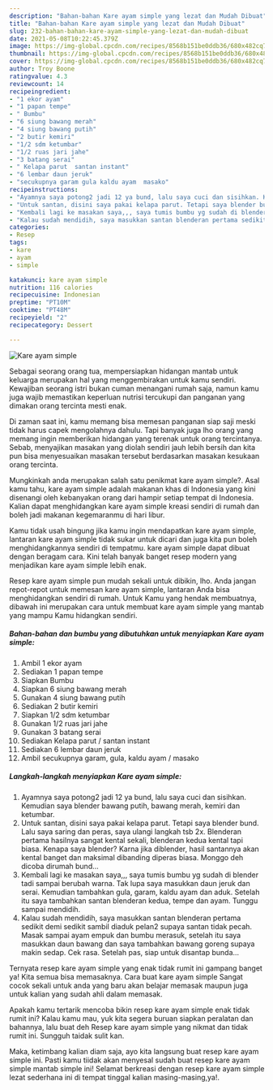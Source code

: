 ```yaml
---
description: "Bahan-bahan Kare ayam simple yang lezat dan Mudah Dibuat"
title: "Bahan-bahan Kare ayam simple yang lezat dan Mudah Dibuat"
slug: 232-bahan-bahan-kare-ayam-simple-yang-lezat-dan-mudah-dibuat
date: 2021-05-08T10:22:45.379Z
image: https://img-global.cpcdn.com/recipes/8568b151be0ddb36/680x482cq70/kare-ayam-simple-foto-resep-utama.jpg
thumbnail: https://img-global.cpcdn.com/recipes/8568b151be0ddb36/680x482cq70/kare-ayam-simple-foto-resep-utama.jpg
cover: https://img-global.cpcdn.com/recipes/8568b151be0ddb36/680x482cq70/kare-ayam-simple-foto-resep-utama.jpg
author: Troy Boone
ratingvalue: 4.3
reviewcount: 14
recipeingredient:
- "1 ekor ayam"
- "1 papan tempe"
- " Bumbu"
- "6 siung bawang merah"
- "4 siung bawang putih"
- "2 butir kemiri"
- "1/2 sdm ketumbar"
- "1/2 ruas jari jahe"
- "3 batang serai"
- " Kelapa parut  santan instant"
- "6 lembar daun jeruk"
- "secukupnya garam gula kaldu ayam  masako"
recipeinstructions:
- "Ayamnya saya potong2 jadi 12 ya bund, lalu saya cuci dan sisihkan. Kemudian saya blender bawang putih, bawang merah, kemiri dan ketumbar."
- "Untuk santan, disini saya pakai kelapa parut. Tetapi saya blender bund. Lalu saya saring dan peras, saya ulangi langkah tsb 2x. Blenderan pertama hasilnya sangat kental sekali, blenderan kedua kental tapi biasa. Kenapa saya blender? Karna jika diblender, hasil santannya akan kental banget dan maksimal dibanding diperas biasa. Monggo deh dicoba dirumah bund..."
- "Kembali lagi ke masakan saya,,, saya tumis bumbu yg sudah di blender tadi sampai berubah warna. Tak lupa saya masukkan daun jeruk dan serai. Kemudian tambahkan gula, garam, kaldu ayam dan aduk. Setelah itu saya tambahkan santan blenderan kedua, tempe dan ayam. Tunggu sampai mendidih."
- "Kalau sudah mendidih, saya masukkan santan blenderan pertama sedikit demi sedikit sambil diaduk pelan2 supaya santan tidak pecah. Masak sampai ayam empuk dan bumbu merasuk, setelah itu saya masukkan daun bawang dan saya tambahkan bawang goreng supaya makin sedap. Cek rasa. Setelah pas, siap untuk disantap bunda..."
categories:
- Resep
tags:
- kare
- ayam
- simple

katakunci: kare ayam simple 
nutrition: 116 calories
recipecuisine: Indonesian
preptime: "PT10M"
cooktime: "PT48M"
recipeyield: "2"
recipecategory: Dessert

---
```



![Kare ayam simple](https://img-global.cpcdn.com/recipes/8568b151be0ddb36/680x482cq70/kare-ayam-simple-foto-resep-utama.jpg)

Sebagai seorang orang tua, mempersiapkan hidangan mantab untuk keluarga merupakan hal yang menggembirakan untuk kamu sendiri. Kewajiban seorang istri bukan cuman menangani rumah saja, namun kamu juga wajib memastikan keperluan nutrisi tercukupi dan panganan yang dimakan orang tercinta mesti enak.

Di zaman  saat ini, kamu memang bisa memesan panganan siap saji meski tidak harus capek mengolahnya dahulu. Tapi banyak juga lho orang yang memang ingin memberikan hidangan yang terenak untuk orang tercintanya. Sebab, menyajikan masakan yang diolah sendiri jauh lebih bersih dan kita pun bisa menyesuaikan masakan tersebut berdasarkan masakan kesukaan orang tercinta. 



Mungkinkah anda merupakan salah satu penikmat kare ayam simple?. Asal kamu tahu, kare ayam simple adalah makanan khas di Indonesia yang kini disenangi oleh kebanyakan orang dari hampir setiap tempat di Indonesia. Kalian dapat menghidangkan kare ayam simple kreasi sendiri di rumah dan boleh jadi makanan kegemaranmu di hari libur.

Kamu tidak usah bingung jika kamu ingin mendapatkan kare ayam simple, lantaran kare ayam simple tidak sukar untuk dicari dan juga kita pun boleh menghidangkannya sendiri di tempatmu. kare ayam simple dapat dibuat dengan beragam cara. Kini telah banyak banget resep modern yang menjadikan kare ayam simple lebih enak.

Resep kare ayam simple pun mudah sekali untuk dibikin, lho. Anda jangan repot-repot untuk memesan kare ayam simple, lantaran Anda bisa menghidangkan sendiri di rumah. Untuk Kamu yang hendak membuatnya, dibawah ini merupakan cara untuk membuat kare ayam simple yang mantab yang mampu Kamu hidangkan sendiri.

<!--inarticleads1-->

##### Bahan-bahan dan bumbu yang dibutuhkan untuk menyiapkan Kare ayam simple:

1. Ambil 1 ekor ayam
1. Sediakan 1 papan tempe
1. Siapkan  Bumbu
1. Siapkan 6 siung bawang merah
1. Gunakan 4 siung bawang putih
1. Sediakan 2 butir kemiri
1. Siapkan 1/2 sdm ketumbar
1. Gunakan 1/2 ruas jari jahe
1. Gunakan 3 batang serai
1. Sediakan  Kelapa parut / santan instant
1. Sediakan 6 lembar daun jeruk
1. Ambil secukupnya garam, gula, kaldu ayam / masako




<!--inarticleads2-->

##### Langkah-langkah menyiapkan Kare ayam simple:

1. Ayamnya saya potong2 jadi 12 ya bund, lalu saya cuci dan sisihkan. Kemudian saya blender bawang putih, bawang merah, kemiri dan ketumbar.
1. Untuk santan, disini saya pakai kelapa parut. Tetapi saya blender bund. Lalu saya saring dan peras, saya ulangi langkah tsb 2x. Blenderan pertama hasilnya sangat kental sekali, blenderan kedua kental tapi biasa. Kenapa saya blender? Karna jika diblender, hasil santannya akan kental banget dan maksimal dibanding diperas biasa. Monggo deh dicoba dirumah bund...
1. Kembali lagi ke masakan saya,,, saya tumis bumbu yg sudah di blender tadi sampai berubah warna. Tak lupa saya masukkan daun jeruk dan serai. Kemudian tambahkan gula, garam, kaldu ayam dan aduk. Setelah itu saya tambahkan santan blenderan kedua, tempe dan ayam. Tunggu sampai mendidih.
1. Kalau sudah mendidih, saya masukkan santan blenderan pertama sedikit demi sedikit sambil diaduk pelan2 supaya santan tidak pecah. Masak sampai ayam empuk dan bumbu merasuk, setelah itu saya masukkan daun bawang dan saya tambahkan bawang goreng supaya makin sedap. Cek rasa. Setelah pas, siap untuk disantap bunda...




Ternyata resep kare ayam simple yang enak tidak rumit ini gampang banget ya! Kita semua bisa memasaknya. Cara buat kare ayam simple Sangat cocok sekali untuk anda yang baru akan belajar memasak maupun juga untuk kalian yang sudah ahli dalam memasak.

Apakah kamu tertarik mencoba bikin resep kare ayam simple enak tidak rumit ini? Kalau kamu mau, yuk kita segera buruan siapkan peralatan dan bahannya, lalu buat deh Resep kare ayam simple yang nikmat dan tidak rumit ini. Sungguh taidak sulit kan. 

Maka, ketimbang kalian diam saja, ayo kita langsung buat resep kare ayam simple ini. Pasti kamu tiidak akan menyesal sudah buat resep kare ayam simple mantab simple ini! Selamat berkreasi dengan resep kare ayam simple lezat sederhana ini di tempat tinggal kalian masing-masing,ya!.

